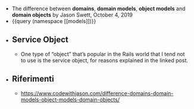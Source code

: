 - The difference between **domains**, **domain models**, **object models** and **domain objects** by Jason Swett, October 4, 2019
- {{query (namespace [[models]])}}
- ## Service Object
	- One type of “object” that’s popular in the Rails world that I tend not to use is the service object, for reasons explained in the linked post.
- ## Riferimenti
	- https://www.codewithjason.com/difference-domains-domain-models-object-models-domain-objects/
